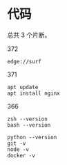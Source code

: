 # 代码

<div id = "首"></div>
<script src = "../js/首.js"></script>

总共 3 个片断。

372
```
edge://surf
```

371
```
apt update
apt install nginx
```

366
```
zsh --version
bash --version

python --version
git -v
node -v
docker -v
```
